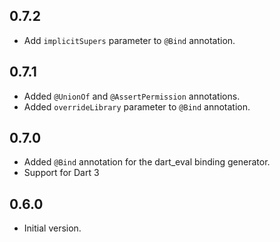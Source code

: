 ## 0.7.2
- Add `implicitSupers` parameter to `@Bind` annotation.

## 0.7.1
- Added `@UnionOf` and `@AssertPermission` annotations.
- Added `overrideLibrary` parameter to `@Bind` annotation.

## 0.7.0
- Added `@Bind` annotation for the dart_eval binding generator.
- Support for Dart 3

## 0.6.0

- Initial version.
